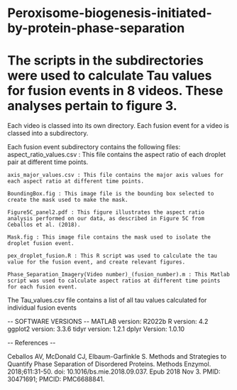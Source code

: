 # Peroxisome-biogenesis-initiated-by-protein-phase-separation

# The scripts in the subdirectories were used to calculate Tau values for fusion events in 8 videos. These analyses pertain to figure 3.

 Each video is classed into its own directory. Each fusion event for a video is classed into a subdirectory.

 Each fusion event subdirectory contains the following files:
 	aspect_ratio_values.csv : This file contains the aspect ratio of each droplet pair at different time points.

	axis_major_values.csv : This file contains the major axis values for each aspect ratio at different time points.

	BoundingBox.fig : This image file is the bounding box selected to create the mask used to make the mask.

	Figure5C_panel2.pdf : This figure illustrates the aspect ratio analysis performed on our data, as described in Figure 5C from Ceballos et al. (2018).

	Mask.fig : This image file contains the mask used to isolate the droplet fusion event.

	pex_droplet_fusion.R : This R script was used to calculate the tau value for the fusion event, and create relevant figures.
	
	Phase_Separation_Imagery(Video number)_(fusion_number).m : This Matlab script was used to calculate aspect ratios at different time points for each fusion event.


 The Tau_values.csv file contains a list of all tau values calculated for individual fusion events


-- SOFTWARE VERSIONS --
MATLAB version: R2022b
R version: 4.2
ggplot2 version: 3.3.6
tidyr version: 1.2.1
dplyr Version: 1.0.10

-- References --

Ceballos AV, McDonald CJ, Elbaum-Garfinkle S. Methods and Strategies to Quantify Phase Separation of Disordered Proteins. Methods Enzymol. 2018;611:31-50. doi: 10.1016/bs.mie.2018.09.037. Epub 2018 Nov 3. PMID: 30471691; PMCID: PMC6688841.
